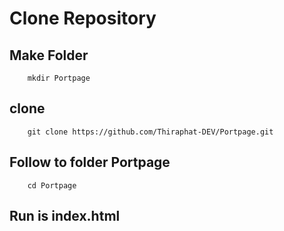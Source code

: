 # Clone Repository

## Make Folder
```
	mkdir Portpage
```
## clone
```
	git clone https://github.com/Thiraphat-DEV/Portpage.git
```
## Follow to folder Portpage
```
	cd Portpage
```

## Run is index.html